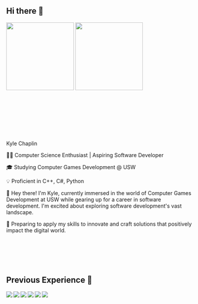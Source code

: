 ## Hi there 👋

<img height="180em" src="https://github-readme-stats.vercel.app/api?username=deChaplin&show_icons=true&theme=dark" />
<img height="180em" src="https://github-readme-stats.vercel.app/api/top-langs/?username=deChaplin&size_weight=0.5&count_weight=0.5&theme=dark"/>

<br></br>
<br></br>
<br></br>

Kyle Chaplin

👨‍💻 Computer Science Enthusiast | Aspiring Software Developer

🎓 Studying Computer Games Development @ USW

💡 Proficient in C++, C#, Python

👋 Hey there! I'm Kyle, currently immersed in the world of Computer Games Development at USW while gearing up for a career in software development. I'm excited about exploring software development's vast landscape. 

🤞 Preparing to apply my skills to innovate and craft solutions that positively impact the digital world.

<br></br>
<br></br>

## Previous Experience 📒

<img align="left" src="https://img.shields.io/badge/c++-%2300599C.svg?style=for-the-badge&logo=c%2B%2B&logoColor=white" />
<img align="left" src="https://img.shields.io/badge/c%23-%23239120.svg?style=for-the-badge&logo=c-sharp&logoColor=white" />
<img align="left" src="https://img.shields.io/badge/html5-%23E34F26.svg?style=for-the-badge&logo=html5&logoColor=white" />
<img align="left" src="https://img.shields.io/badge/python-3670A0?style=for-the-badge&logo=python&logoColor=ffdd54" />
<img align="left" src="https://img.shields.io/badge/unrealengine-%23313131.svg?style=for-the-badge&logo=unrealengine&logoColor=white" />
<img align="left" src="https://img.shields.io/badge/unity-%23000000.svg?style=for-the-badge&logo=unity&logoColor=white" />
